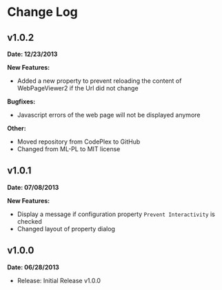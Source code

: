 Change Log
==========

v1.0.2 
-------------------
**Date: 12/23/2013**  

**New Features:** 
* Added a new property to prevent reloading the content of WebPageViewer2 if the Url did not change

**Bugfixes:**  
* Javascript errors of the web page will not be displayed anymore 


**Other:**  
* Moved repository from CodePlex to GitHub
* Changed from  ML-PL to MIT license

v1.0.1
-------------------
**Date: 07/08/2013**

**New Features:**  
* Display a message if configuration property `Prevent Interactivity` is checked
* Changed layout of property dialog

v1.0.0
-------------------
**Date: 06/28/2013**

* Release:	Initial Release v1.0.0